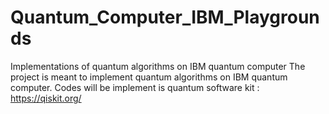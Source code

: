 # Quantum_Computer_IBM_Playgrounds
Implementations of quantum algorithms on IBM quantum computer
The project is meant to implement quantum algorithms on IBM quantum computer. Codes will be implement is quantum software kit : https://qiskit.org/
